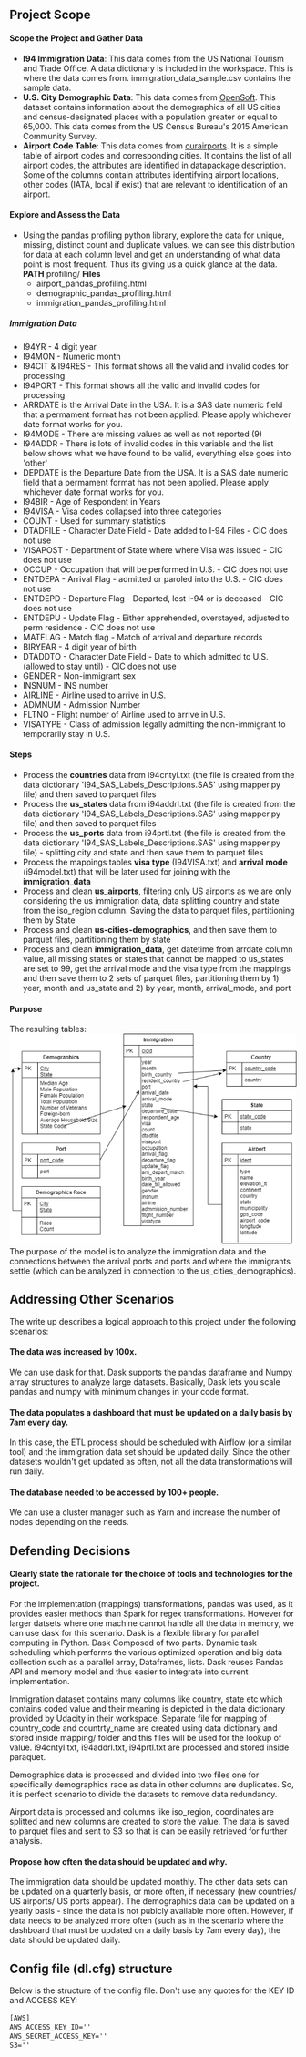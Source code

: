 ## Project Scope

#### Scope the Project and Gather Data

- **I94 Immigration Data**: This data comes from the US National Tourism and Trade Office. A data dictionary is included in the workspace. This is where the data comes from. immigration_data_sample.csv contains the sample data.
- **U.S. City Demographic Data**: This data comes from [OpenSoft](https://public.opendatasoft.com/explore/dataset/us-cities-demographics/export/). This dataset contains information about the demographics of all US cities and census-designated places with a population greater or equal to 65,000. This data comes from the US Census Bureau's 2015 American Community Survey. 
- **Airport Code Table**: This data comes from [ourairports](http://ourairports.com/data/airports.csv). It is a simple table of airport codes and corresponding cities. It contains the list of all airport codes, the attributes are identified in datapackage description. Some of the columns contain attributes identifying airport locations, other codes (IATA, local if exist) that are relevant to identification of an airport.

#### Explore and Assess the Data
- Using the pandas profiling python library, explore the data for unique, missing, distinct count and duplicate values. 
  we can see this distribution for data at each column level and get an understanding of what data point is most frequent. 
  Thus its giving us a quick glance at the data.
  **PATH** 
  profiling/
  **Files**
  - airport_pandas_profiling.html
  - demographic_pandas_profiling.html
  - immigration_pandas_profiling.html
  
##### Immigration Data
- I94YR - 4 digit year
- I94MON - Numeric month
- I94CIT & I94RES - This format shows all the valid and invalid codes for processing
- I94PORT - This format shows all the valid and invalid codes for processing
- ARRDATE is the Arrival Date in the USA. It is a SAS date numeric field that a 
   permament format has not been applied.  Please apply whichever date format 
   works for you.
- I94MODE - There are missing values as well as not reported (9)
- I94ADDR - There is lots of invalid codes in this variable and the list below 
   shows what we have found to be valid, everything else goes into 'other'
- DEPDATE is the Departure Date from the USA. It is a SAS date numeric field that 
   a permament format has not been applied.  Please apply whichever date format 
   works for you.
- I94BIR - Age of Respondent in Years
- I94VISA - Visa codes collapsed into three categories
- COUNT - Used for summary statistics
- DTADFILE - Character Date Field - Date added to I-94 Files - CIC does not use
- VISAPOST - Department of State where where Visa was issued - CIC does not use
- OCCUP - Occupation that will be performed in U.S. - CIC does not use
- ENTDEPA - Arrival Flag - admitted or paroled into the U.S. - CIC does not use
- ENTDEPD - Departure Flag - Departed, lost I-94 or is deceased - CIC does not use
- ENTDEPU - Update Flag - Either apprehended, overstayed, adjusted to perm residence - CIC does not use
- MATFLAG - Match flag - Match of arrival and departure records
- BIRYEAR - 4 digit year of birth
- DTADDTO - Character Date Field - Date to which admitted to U.S. (allowed to stay until) - CIC does not use
- GENDER - Non-immigrant sex
- INSNUM - INS number
- AIRLINE - Airline used to arrive in U.S.
- ADMNUM - Admission Number
- FLTNO - Flight number of Airline used to arrive in U.S.
- VISATYPE - Class of admission legally admitting the non-immigrant to temporarily stay in U.S.

#### Steps
- Process the **countries** data from i94cntyl.txt (the file is created from the data dictionary        'I94_SAS_Labels_Descriptions.SAS' using mapper.py file) and then saved to parquet files 
- Process the **us_states** data from i94addrl.txt (the file is created from the data dictionary        'I94_SAS_Labels_Descriptions.SAS' using mapper.py file) and then saved to parquet files 
- Process the **us_ports** data from i94prtl.txt (the file is created from the data dictionary        'I94_SAS_Labels_Descriptions.SAS' using mapper.py file) -  splitting city and state and then save them to parquet files 
- Process the mappings tables **visa type** (I94VISA.txt) and **arrival mode** (i94model.txt) that will be later used for joining with the **immigration_data**
- Process and clean **us_airports**, filtering only US airports as we are only considering the us immigration data, data splitting country and state from the iso_region column. Saving the data to parquet files, partitioning them by State
- Process and clean **us-cities-demographics**, and then save them to parquet files, partitioning them by state
- Process and clean **immigration_data**, get datetime from arrdate column value, all missing states or states that cannot be mapped to us_states are set to 99, get the arrival mode and the visa type from the mappings and then save them to 2 sets of parquet files, partitioning them by 1) year, month and us_state and 2) by year, month, arrival_mode,  and port

#### Purpose

The resulting tables:
![schema](./Immigration.PNG)
The purpose of the model is to analyze the immigration data and the connections between the arrival ports and ports and where the immigrants settle (which can be analyzed in connection to the us_cities_demographics).

## Addressing Other Scenarios
The write up describes a logical approach to this project under the following scenarios:

#### The data was increased by 100x.
We can use dask for that. Dask supports the pandas dataframe and Numpy array structures to analyze large datasets. 
Basically, Dask lets you scale pandas and numpy with minimum changes in your code format.

#### The data populates a dashboard that must be updated on a daily basis by 7am every day.
In this case, the ETL process should be scheduled with Airflow (or a similar tool) and the immigration data set should be updated daily. Since the other datasets wouldn't get updated as often, not all the data transformations will run daily.

#### The database needed to be accessed by 100+ people.
We can use a cluster manager such as Yarn and increase the number of nodes depending on the needs.

## Defending Decisions

#### Clearly state the rationale for the choice of tools and technologies for the project. 
For the implementation (mappings) transformations, pandas was used, as it provides easier methods than Spark for regex transformations. 
However for larger datsets where one machine cannot handle all the data in memory, we can use dask for this scenario.
Dask is a flexible library for parallel computing in Python. Dask Composed of two parts. Dynamic task scheduling which performs the various optimized operation and big data collection such as a parallel array, Dataframes, lists.
Dask reuses Pandas API and memory model and thus easier to integrate into current implementation.

Immigration dataset contains many columns like country, state etc which contains coded value and their meaning is depicted in
the data dictionary provided by Udacity in their workspace.
Separate file for mapping of country_code and countrty_name are created using data dictionary and stored inside mapping/ folder and this files will be used for the lookup of value. i94cntyl.txt, i94addrl.txt, i94prtl.txt are processed and stored inside paraquet. 

Demographics data is processed and divided into two files one for specifically demographics race as data in other columns are duplicates. So, it is perfect scenario to divide the datasets to remove data redundancy.

Airport data is processed and columns like iso_region, coordinates are splitted and new columns are created to store the value.
The data is saved to parquet files and sent to S3 so that is can be easily retrieved for further analysis.

#### Propose how often the data should be updated and why.
The immigration data should be updated monthly. 
The other data sets can be updated on a quarterly basis, or more often, if necessary (new countries/ US airports/ US ports appear). 
The demographics data can be updated on a yearly basis - since the data is not pubicly available more often.
However, if data needs to be analyzed more often (such as in the scenario where the dashboard that must be updated on a daily basis by 7am every day), the data should be updated daily.

## Config file (dl.cfg) structure
Below is the structure of the config file. Don't use any quotes for the KEY ID and ACCESS KEY:
```
[AWS]
AWS_ACCESS_KEY_ID=''
AWS_SECRET_ACCESS_KEY=''
S3=''
```